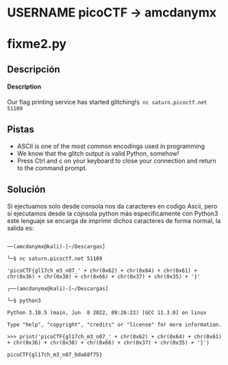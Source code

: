 # USERNAME picoCTF -> amcdanymx

# fixme2.py


## Descripción

#### Description

Our flag printing service has started glitching!`$ nc saturn.picoctf.net 51109`


## Pistas
- ASCII is one of the most common encodings used in programming
- We know that the glitch output is valid Python, somehow!
- Press Ctrl and c on your keyboard to close your connection and return to the command prompt.

## Solución 

Si ejectuamos  solo desde consola nos da caracteres en codigo Ascii, pero si ejecutamos desde la cojnsola python más especificamente con Python3 este lenguaje se encarga de imprimir dichos caracteres de forma normal, la salida es:


```

──(amcdanymx@kali)-[~/Descargas]

└─$ nc saturn.picoctf.net 51109                       

'picoCTF{gl17ch_m3_n07_' + chr(0x62) + chr(0x64) + chr(0x61) + chr(0x36) + chr(0x38) + chr(0x66) + chr(0x37) + chr(0x35) + '}'

┌──(amcdanymx@kali)-[~/Descargas]

└─$ python3     

Python 3.10.5 (main, Jun  8 2022, 09:26:22) [GCC 11.3.0] on linux

Type "help", "copyright", "credits" or "license" for more information.

>>> print('picoCTF{gl17ch_m3_n07_' + chr(0x62) + chr(0x64) + chr(0x61) + chr(0x36) + chr(0x38) + chr(0x66) + chr(0x37) + chr(0x35) + '}')

picoCTF{gl17ch_m3_n07_bda68f75}

  
```

